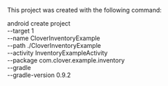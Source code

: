 This project was created with the following command:

android create project \
--target 1 \
--name CloverInventoryExample \
--path ./CloverInventoryExample \
--activity InventoryExampleActivity \
--package  com.clover.example.inventory \
--gradle \
--gradle-version 0.9.2
